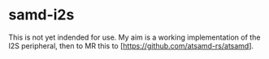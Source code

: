 samd-i2s
===

This is not yet indended for use.
My aim is a working implementation of the I2S peripheral, then to MR this to [https://github.com/atsamd-rs/atsamd].